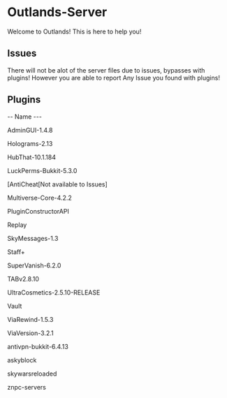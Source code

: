# Outlands-Server
Welcome to Outlands! This is here to help you! 



## Issues
There will not be alot of the server files due to issues, bypasses with plugins! However you are able to report Any Issue you found with plugins!


## Plugins
-- Name ---

AdminGUI-1.4.8
	
Holograms-2.13
	
HubThat-10.1.184

LuckPerms-Bukkit-5.3.0

[AntiCheat[Not available to Issues]

Multiverse-Core-4.2.2

PluginConstructorAPI

Replay

SkyMessages-1.3

Staff+

SuperVanish-6.2.0

TABv2.8.10

UltraCosmetics-2.5.10-RELEASE

Vault

ViaRewind-1.5.3

ViaVersion-3.2.1

antivpn-bukkit-6.4.13

askyblock

skywarsreloaded

znpc-servers
